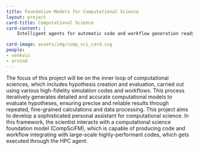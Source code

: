 ```yaml
---
title: Foundation Models for Computational Science
layout: project
card-title: Computational Science
card-content: |
    Intelligent agents for automatic code and workflow generation ready for deployment on exascale computational resources

card-image: assets/img/comp_sci_card.svg
people:
- venkvis
- arvind
---
```

The focus of this project will be on the inner loop of computational sciences, which includes hypothesis creation and evaluation, carried out using various high-fidelity simulation codes and workflows. This process iteratively generates detailed and accurate computational models to evaluate hypotheses, ensuring precise and reliable results through repeated, fine-grained calculations and data processing.  This project aims to develop a sophisticated personal assistant for computational science. In this framework, the scientist interacts with a computational science foundation model (CompSciFM), which is capable of producing code and workflow integrating with large-scale highly-performant codes, which gets executed through the HPC agent.
